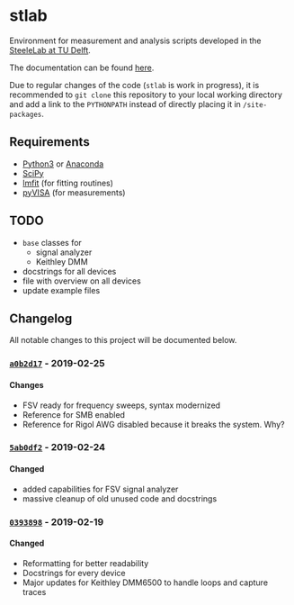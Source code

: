 # stlab

Environment for measurement and analysis scripts developed in the [SteeleLab at TU Delft](http://steelelab.tudelft.nl/open-science/).

The documentation can be found [here](http://nsweb.tn.tudelft.nl/~steelelab/stlab/).

Due to regular changes of the code (`stlab` is work in progress), it is recommended to `git clone` this repository to your local working directory and add a link to the `PYTHONPATH` instead of directly placing it in `/site-packages`.

## Requirements

- [Python3](https://www.python.org/downloads/) or [Anaconda](https://www.anaconda.org/downloads)
- [SciPy](https://www.scipy.org/)
- [lmfit](https://pypi.org/project/lmfit/) (for fitting routines)
- [pyVISA](https://pypi.org/project/PyVISA-py/) (for measurements)

## TODO

- `base` classes for
  - signal analyzer
  - Keithley DMM
- docstrings for all devices
- file with overview on all devices
- update example files

## Changelog

All notable changes to this project will be documented below.
### [`a0b2d17`](https://github.com/steelelabgit/stlab/commit/a0b2d175df05ee5ab460816a65d8a8ee445e4e82) - 2019-02-25

#### Changes

- FSV ready for frequency sweeps, syntax modernized
- Reference for SMB enabled
- Reference for Rigol AWG disabled because it breaks the system. Why?

### [`5ab0df2`](https://github.com/steelelabgit/stlab/commit/5ab0df2c88997ca4a513349b36b68e76b1dda514) - 2019-02-24

#### Changed

- added capabilities for FSV signal analyzer
- massive cleanup of old unused code and docstrings

### [`0393898`](https://github.com/steelelabgit/stlab/commit/0393898cfe9d575ff1bf3abcbba1579c4094abd7) - 2019-02-19

#### Changed

- Reformatting for better readability
- Docstrings for every device
- Major updates for Keithley DMM6500 to handle loops and capture traces
